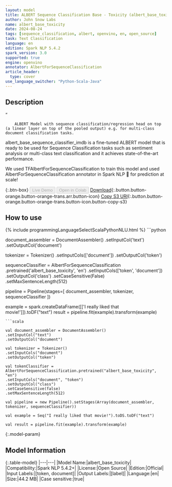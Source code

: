 ```yaml
---
layout: model
title: ALBERT Sequence Classification Base - Toxicity (albert_base_toxicity)
author: John Snow Labs
name: albert_base_toxicity
date: 2024-08-24
tags: [sequence_classification, albert, openvino, en, open_source]
task: Text Classification
language: en
edition: Spark NLP 5.4.2
spark_version: 3.0
supported: true
engine: openvino
annotator: AlbertForSequenceClassification
article_header:
  type: cover
use_language_switcher: "Python-Scala-Java"
---
```


## Description

“
        
        ALBERT Model with sequence classification/regression head on top (a linear layer on top of the pooled output) e.g. for multi-class document classification tasks.

albert_base_sequence_classifier_imdb is a fine-tuned ALBERT model that is ready to be used for Sequence Classification tasks such as sentiment analysis or multi-class text classification and it achieves state-of-the-art performance.

We used TFAlbertForSequenceClassification to train this model and used AlbertForSequenceClassification annotator in Spark NLP 🚀 for prediction at scale!

{:.btn-box}
<button class="button button-orange" disabled>Live Demo</button>
<button class="button button-orange" disabled>Open in Colab</button>
[Download](https://s3.amazonaws.com/auxdata.johnsnowlabs.com/public/models/albert_base_toxicity_en_5.4.2_3.0_1724533542430.zip){:.button.button-orange.button-orange-trans.arr.button-icon}
[Copy S3 URI](s3://auxdata.johnsnowlabs.com/public/models/albert_base_toxicity_en_5.4.2_3.0_1724533542430.zip){:.button.button-orange.button-orange-trans.button-icon.button-copy-s3}

## How to use



<div class="tabs-box" markdown="1">
{% include programmingLanguageSelectScalaPythonNLU.html %}
```python

document_assembler = DocumentAssembler() .setInputCol('text') .setOutputCol('document')

tokenizer = Tokenizer() .setInputCols(['document']) .setOutputCol('token')

sequenceClassifier = AlbertForSequenceClassification .pretrained('albert_base_toxicity', 'en') .setInputCols(['token', 'document']) .setOutputCol('class') .setCaseSensitive(False) .setMaxSentenceLength(512)

pipeline = Pipeline(stages=[
document_assembler,
tokenizer,
sequenceClassifier
])

example = spark.createDataFrame([['I really liked that movie!']]).toDF("text")
result = pipeline.fit(example).transform(example)

```
```scala

val document_assembler = DocumentAssembler()
.setInputCol("text")
.setOutputCol("document")

val tokenizer = Tokenizer()
.setInputCols("document")
.setOutputCol("token")

val tokenClassifier = AlbertForSequenceClassification.pretrained("albert_base_toxicity", "en")
.setInputCols("document", "token")
.setOutputCol("class")
.setCaseSensitive(false)
.setMaxSentenceLength(512)

val pipeline = new Pipeline().setStages(Array(document_assembler, tokenizer, sequenceClassifier))

val example = Seq("I really liked that movie!").toDS.toDF("text")

val result = pipeline.fit(example).transform(example)

```
</div>

{:.model-param}
## Model Information

{:.table-model}
|---|---|
|Model Name:|albert_base_toxicity|
|Compatibility:|Spark NLP 5.4.2+|
|License:|Open Source|
|Edition:|Official|
|Input Labels:|[token, document]|
|Output Labels:|[label]|
|Language:|en|
|Size:|44.2 MB|
|Case sensitive:|true|